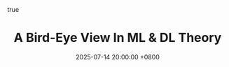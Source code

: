 ---
title: A Bird-Eye View In ML & DL Theory
date: 2025-07-14 20:00:00 +0800
description: Categorization and current challenges in classical ML / deep learning theory. May be outdated.
categories: [ML Theory (C229M T. Ma)]
tags: [mldl]
math: true
toc: false
---